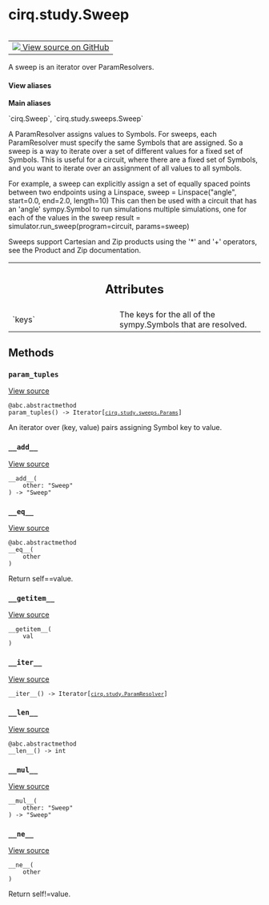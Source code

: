<div itemscope itemtype="http://developers.google.com/ReferenceObject">
<meta itemprop="name" content="cirq.study.Sweep" />
<meta itemprop="path" content="Stable" />
<meta itemprop="property" content="__add__"/>
<meta itemprop="property" content="__eq__"/>
<meta itemprop="property" content="__getitem__"/>
<meta itemprop="property" content="__iter__"/>
<meta itemprop="property" content="__len__"/>
<meta itemprop="property" content="__mul__"/>
<meta itemprop="property" content="__ne__"/>
<meta itemprop="property" content="param_tuples"/>
</div>

# cirq.study.Sweep

<!-- Insert buttons and diff -->

<table class="tfo-notebook-buttons tfo-api" align="left">

<td>
  <a target="_blank" href="https://github.com/quantumlib/cirq/tree/master/cirq/study/sweeps.py">
    <img src="https://www.tensorflow.org/images/GitHub-Mark-32px.png" />
    View source on GitHub
  </a>
</td>
</table>



A sweep is an iterator over ParamResolvers.

<section class="expandable">
  <h4 class="showalways">View aliases</h4>
  <p>
<b>Main aliases</b>
<p>`cirq.Sweep`, `cirq.study.sweeps.Sweep`</p>
</p>
</section>

<!-- Placeholder for "Used in" -->

A ParamResolver assigns values to Symbols. For sweeps, each ParamResolver
must specify the same Symbols that are assigned.  So a sweep is a way to
iterate over a set of different values for a fixed set of Symbols. This is
useful for a circuit, where there are a fixed set of Symbols, and you want
to iterate over an assignment of all values to all symbols.

For example, a sweep can explicitly assign a set of equally spaced points
between two endpoints using a Linspace,
    sweep = Linspace("angle", start=0.0, end=2.0, length=10)
This can then be used with a circuit that has an 'angle' sympy.Symbol to
run simulations multiple simulations, one for each of the values in the
sweep
    result = simulator.run_sweep(program=circuit, params=sweep)

Sweeps support Cartesian and Zip products using the '*' and '+' operators,
see the Product and Zip documentation.



<!-- Tabular view -->
 <table class="responsive fixed orange">
<colgroup><col width="214px"><col></colgroup>
<tr><th colspan="2"><h2 class="add-link">Attributes</h2></th></tr>

<tr>
<td>
`keys`
</td>
<td>
The keys for the all of the sympy.Symbols that are resolved.
</td>
</tr>
</table>



## Methods

<h3 id="param_tuples"><code>param_tuples</code></h3>

<a target="_blank" href="https://github.com/quantumlib/cirq/tree/master/cirq/study/sweeps.py">View source</a>

<pre class="devsite-click-to-copy prettyprint lang-py tfo-signature-link">
<code>@abc.abstractmethod</code>
<code>param_tuples() -> Iterator[<a href="../../cirq/study/sweeps/Params.md"><code>cirq.study.sweeps.Params</code></a>]
</code></pre>

An iterator over (key, value) pairs assigning Symbol key to value.


<h3 id="__add__"><code>__add__</code></h3>

<a target="_blank" href="https://github.com/quantumlib/cirq/tree/master/cirq/study/sweeps.py">View source</a>

<pre class="devsite-click-to-copy prettyprint lang-py tfo-signature-link">
<code>__add__(
    other: "Sweep"
) -> "Sweep"
</code></pre>




<h3 id="__eq__"><code>__eq__</code></h3>

<a target="_blank" href="https://github.com/quantumlib/cirq/tree/master/cirq/study/sweeps.py">View source</a>

<pre class="devsite-click-to-copy prettyprint lang-py tfo-signature-link">
<code>@abc.abstractmethod</code>
<code>__eq__(
    other
)
</code></pre>

Return self==value.


<h3 id="__getitem__"><code>__getitem__</code></h3>

<a target="_blank" href="https://github.com/quantumlib/cirq/tree/master/cirq/study/sweeps.py">View source</a>

<pre class="devsite-click-to-copy prettyprint lang-py tfo-signature-link">
<code>__getitem__(
    val
)
</code></pre>




<h3 id="__iter__"><code>__iter__</code></h3>

<a target="_blank" href="https://github.com/quantumlib/cirq/tree/master/cirq/study/sweeps.py">View source</a>

<pre class="devsite-click-to-copy prettyprint lang-py tfo-signature-link">
<code>__iter__() -> Iterator[<a href="../../cirq/study/ParamResolver.md"><code>cirq.study.ParamResolver</code></a>]
</code></pre>




<h3 id="__len__"><code>__len__</code></h3>

<a target="_blank" href="https://github.com/quantumlib/cirq/tree/master/cirq/study/sweeps.py">View source</a>

<pre class="devsite-click-to-copy prettyprint lang-py tfo-signature-link">
<code>@abc.abstractmethod</code>
<code>__len__() -> int
</code></pre>




<h3 id="__mul__"><code>__mul__</code></h3>

<a target="_blank" href="https://github.com/quantumlib/cirq/tree/master/cirq/study/sweeps.py">View source</a>

<pre class="devsite-click-to-copy prettyprint lang-py tfo-signature-link">
<code>__mul__(
    other: "Sweep"
) -> "Sweep"
</code></pre>




<h3 id="__ne__"><code>__ne__</code></h3>

<a target="_blank" href="https://github.com/quantumlib/cirq/tree/master/cirq/study/sweeps.py">View source</a>

<pre class="devsite-click-to-copy prettyprint lang-py tfo-signature-link">
<code>__ne__(
    other
)
</code></pre>

Return self!=value.




